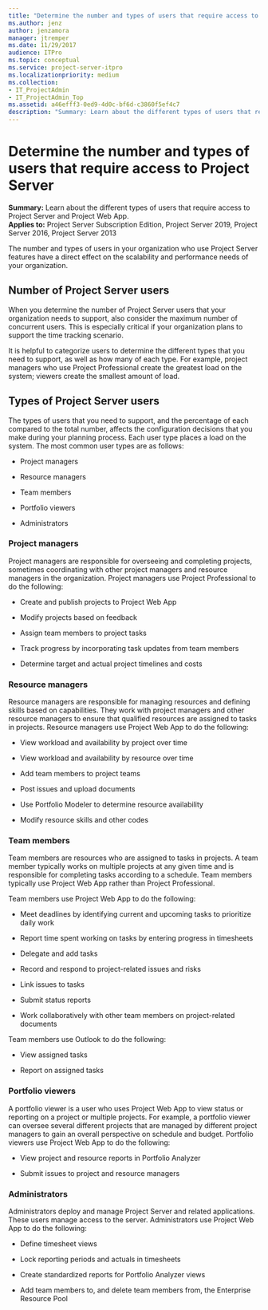 ```yaml
---
title: "Determine the number and types of users that require access to Project Server 2016"
ms.author: jenz
author: jenzamora
manager: jtremper
ms.date: 11/29/2017
audience: ITPro
ms.topic: conceptual
ms.service: project-server-itpro
ms.localizationpriority: medium
ms.collection:
- IT_ProjectAdmin
- IT_ProjectAdmin_Top
ms.assetid: a46efff3-0ed9-4d0c-bf6d-c3860f5ef4c7
description: "Summary: Learn about the different types of users that require access to Project Server and Project Web App."
---
```


# Determine the number and types of users that require access to Project Server

**Summary:** Learn about the different types of users that require access to Project Server and Project Web App.<br/>
**Applies to:** Project Server Subscription Edition, Project Server 2019, Project Server 2016, Project Server 2013
  
The number and types of users in your organization who use Project Server features have a direct effect on the scalability and performance needs of your organization.
  
## Number of Project Server users
<a name="section1"> </a>

When you determine the number of Project Server users that your organization needs to support, also consider the maximum number of concurrent users. This is especially critical if your organization plans to support the time tracking scenario.
  
It is helpful to categorize users to determine the different types that you need to support, as well as how many of each type. For example, project managers who use Project Professional create the greatest load on the system; viewers create the smallest amount of load.
  
## Types of Project Server users
<a name="section2"> </a>

The types of users that you need to support, and the percentage of each compared to the total number, affects the configuration decisions that you make during your planning process. Each user type places a load on the system. The most common user types are as follows:
  
- Project managers
    
- Resource managers
    
- Team members
    
- Portfolio viewers
    
- Administrators
    
### Project managers

Project managers are responsible for overseeing and completing projects, sometimes coordinating with other project managers and resource managers in the organization. Project managers use Project Professional to do the following:
  
- Create and publish projects to Project Web App
    
- Modify projects based on feedback
    
- Assign team members to project tasks
    
- Track progress by incorporating task updates from team members
    
- Determine target and actual project timelines and costs
    
### Resource managers

Resource managers are responsible for managing resources and defining skills based on capabilities. They work with project managers and other resource managers to ensure that qualified resources are assigned to tasks in projects. Resource managers use Project Web App to do the following:
  
- View workload and availability by project over time
    
- View workload and availability by resource over time
    
- Add team members to project teams
    
- Post issues and upload documents
    
- Use Portfolio Modeler to determine resource availability
    
- Modify resource skills and other codes
    
### Team members

Team members are resources who are assigned to tasks in projects. A team member typically works on multiple projects at any given time and is responsible for completing tasks according to a schedule. Team members typically use Project Web App rather than Project Professional.
  
Team members use Project Web App to do the following:
  
- Meet deadlines by identifying current and upcoming tasks to prioritize daily work
    
- Report time spent working on tasks by entering progress in timesheets
    
- Delegate and add tasks
    
- Record and respond to project-related issues and risks
    
- Link issues to tasks
    
- Submit status reports
    
- Work collaboratively with other team members on project-related documents
    
Team members use Outlook to do the following:
  
- View assigned tasks
    
- Report on assigned tasks
    
### Portfolio viewers

A portfolio viewer is a user who uses Project Web App to view status or reporting on a project or multiple projects. For example, a portfolio viewer can oversee several different projects that are managed by different project managers to gain an overall perspective on schedule and budget. Portfolio viewers use Project Web App to do the following:
  
- View project and resource reports in Portfolio Analyzer
    
- Submit issues to project and resource managers
    
### Administrators

Administrators deploy and manage Project Server and related applications. These users manage access to the server. Administrators use Project Web App to do the following:
  
- Define timesheet views
    
- Lock reporting periods and actuals in timesheets
    
- Create standardized reports for Portfolio Analyzer views
    
- Add team members to, and delete team members from, the Enterprise Resource Pool
    


